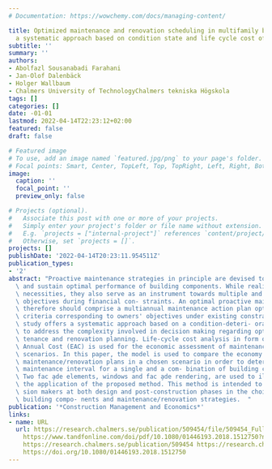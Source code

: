 ```yaml
---
# Documentation: https://wowchemy.com/docs/managing-content/

title: Optimized maintenance and renovation scheduling in multifamily buildings –
  a systematic approach based on condition state and life cycle cost of building components
subtitle: ''
summary: ''
authors:
- Abolfazl Sousanabadi Farahani
- Jan-Olof Dalenbäck
- Holger Wallbaum
- Chalmers University of TechnologyChalmers tekniska Högskola
tags: []
categories: []
date: -01-01
lastmod: 2022-04-14T22:23:12+02:00
featured: false
draft: false

# Featured image
# To use, add an image named `featured.jpg/png` to your page's folder.
# Focal points: Smart, Center, TopLeft, Top, TopRight, Left, Right, BottomLeft, Bottom, BottomRight.
image:
  caption: ''
  focal_point: ''
  preview_only: false

# Projects (optional).
#   Associate this post with one or more of your projects.
#   Simply enter your project's folder or file name without extension.
#   E.g. `projects = ["internal-project"]` references `content/project/deep-learning/index.md`.
#   Otherwise, set `projects = []`.
projects: []
publishDate: '2022-04-14T20:23:11.954511Z'
publication_types:
- '2'
abstract: "Proactive maintenance strategies in principle are devised to control degradation\
  \ and sustain optimal performance of building components. While realizing the technical\
  \ necessities, they also serve as an instrument towards multiple and often conflicting\
  \ objectives during financial con- straints. An optimal proactive maintenance strategy\
  \ therefore should comprise a multiannual maintenance action plan optimized on different\
  \ criteria corresponding to owners' objectives under existing constraints. This\
  \ study offers a systematic approach based on a condition-deteri- oration model\
  \ to address the complexity involved in decision making regarding optimized main-\
  \ tenance and renovation planning. Life-cycle cost analysis in form of Equivalent\
  \ Annual Cost (EAC) is used for the economic assessment of maintenance/renovation\
  \ scenarios. In this paper, the model is used to compare the economy of different\
  \ maintenance/renovation plans in a chosen scenario in order to determine the optimal\
  \ maintenance interval for a single and a com- bination of building components.\
  \ Two fac ̧ade elements, windows and fac ̧ade rendering, are used to illustrate\
  \ the application of the proposed method. This method is intended to help deci-\
  \ sion makers at both design and post-construction phases in the choice of both\
  \ building compo- nents and maintenance/renovation strategies.  "
publication: '*Construction Management and Economics*'
links:
- name: URL
  url: https://research.chalmers.se/publication/509454/file/509454_Fulltext.pdf FULLTEXT
    https://www.tandfonline.com/doi/pdf/10.1080/01446193.2018.1512750?needAccess=true
    https://research.chalmers.se/publication/509454 https://research.chalmers.se/publication/507239
    https://doi.org/10.1080/01446193.2018.1512750
---
```

